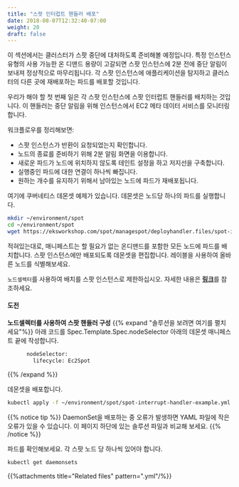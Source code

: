 ```yaml
---
title: "스팟 인터럽트 핸들러 배포"
date: 2018-08-07T12:32:40-07:00
weight: 20
draft: false
---
```


이 섹션에서는 클러스터가 스팟 중단에 대처하도록 준비해볼 예정입니다.
특정 인스턴스 유형의 사용 가능한 온 디맨드 용량이 고갈되면 스팟 인스턴스에 2분 전에 중단 알림이 보내져 정상적으로 마무리됩니다.
각 스팟 인스턴스에 애플리케이션을 탐지하고 클러스터의 다른 곳에 재배포하는 파드를 배포할 것입니다.

우리가 해야 할 첫 번째 일은 각 스팟 인스턴스에 스팟 인터럽트 핸들러를 배치하는 것입니다. 이 핸들러는 중단 알림을 위해 인스턴스에서 EC2 메타 데이터 서비스를 모니터링합니다.

워크플로우를 정리해보면:

* 스팟 인스턴스가 반환이 요청되었는지 확인합니다.
* 노드의 종료를 준비하기 위해 2분 알림 화면을 이용합니다.
* 새로운 파드가 노드에 위치하지 않도록 테인트 설정을 하고 저지선을 구축합니다.
* 실행중인 파드에 대한 연결이 하나씩 빠집니다.
* 원하는 개수를 유지하기 위해서 남아있는 노드에 파드가 재배포됩니다.

여기에 쿠버네티스 데몬셋 예제가 있습니다. 데몬셋은 노드당 하나의 파드를 실행합니다.


```bash
mkdir ~/environment/spot
cd ~/environment/spot
wget https://eksworkshop.com/spot/managespot/deployhandler.files/spot-interrupt-handler-example.yml
```
적혀있는대로, 매니페스트는 할 필요가 없는 온디맨드를 포함한 모든 노드에 파드를 배치합니다.
스팟 인스턴스에만 배포되도록 데몬셋을 편집합니다. 레이블을 사용하여 올바른 노드를 식별해보세요.

`노드셀렉터`를 사용하여 배치를 스팟 인스턴스로 제한하십시오. 자세한 내용은  [**링크**](https://kubernetes.io/docs/concepts/configuration/assign-pod-node/)를 참조하세요.

#### 도전

**노드셀렉터를 사용하여 스팟 핸들러 구성**
{{% expand "솔루션을 보려면 여기를 펼치세요"%}}
아래 코드를 Spec.Template.Spec.nodeSelector 아래의 데몬셋 매니페스트 끝에 작성합니다.

```bash
      nodeSelector:
        lifecycle: Ec2Spot
```

{{% /expand %}}

데몬셋을 배포합니다.

```bash
kubectl apply -f ~/environment/spot/spot-interrupt-handler-example.yml
```

{{% notice tip %}}
DaemonSet을 배포하는 중 오류가 발생하면 YAML 파일에 작은 오류가 있을 수 있습니다.
이 페이지 하단에 있는 솔루션 파일과 비교해 보세요.
{{% /notice %}}

파드를 확인해보세요. 각 스팟 노드 당 하나씩 있어야 합니다.

```bash
kubectl get daemonsets
```

{{%attachments title="Related files" pattern=".yml"/%}}
